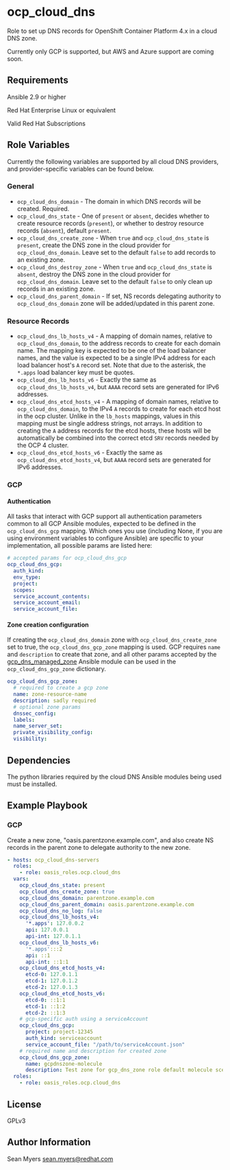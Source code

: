 ocp_cloud_dns
=============

Role to set up DNS records for OpenShift Container Platform 4.x in a cloud DNS zone.

Currently only GCP is supported, but AWS and Azure support are coming soon.

Requirements
------------

Ansible 2.9 or higher

Red Hat Enterprise Linux or equivalent

Valid Red Hat Subscriptions

Role Variables
--------------

Currently the following variables are supported by all cloud DNS providers,
and provider-specific variables can be found below.

### General

- `ocp_cloud_dns_domain` - The domain in which DNS records will be created. Required.
- `ocp_cloud_dns_state` - One of `present` or `absent`, decides whether to create resource records
  (`present`), or whether to destroy resource records (`absent`), default `present`.
- `ocp_cloud_dns_create_zone` - When `true` and `ocp_cloud_dns_state` is `present`, create the DNS zone
  in the cloud provider for `ocp_cloud_dns_domain`. Leave set to the default `false` to add records to
  an existing zone.
- `ocp_cloud_dns_destroy_zone` - When `true` and `ocp_cloud_dns_state` is `absent`, destroy the DNS zone
  in the cloud provider for `ocp_cloud_dns_domain`. Leave set to the default `false` to only clean up
  records in an existing zone.
- `ocp_cloud_dns_parent_domain` - If set, NS records delegating authority to `ocp_cloud_dns_domain` zone
  will be added/updated in this parent zone.

### Resource Records

- `ocp_cloud_dns_lb_hosts_v4` - A mapping of domain names, relative to `ocp_cloud_dns_domain`, to the
  address records to create for each domain name. The mapping key is expected to be one of the load
  balancer names, and the value is expected to be a single IPv4 address for each load balancer host's
  `A` record set. Note that due to the asterisk, the `*.apps` load balancer key must be quotes.
- `ocp_cloud_dns_lb_hosts_v6` - Exactly the same as `ocp_cloud_dns_lb_hosts_v4`, but `AAAA` record sets
  are generated for IPv6 addresses.
- `ocp_cloud_dns_etcd_hosts_v4` - A mapping of domain names, relative to `ocp_cloud_dns_domain`, to
  the IPv4 `A` records to create for each etcd host in the ocp cluster. Unlike in the `lb_hosts` mappings,
  values in this mapping must be single address strings, not arrays. In addition to creating the `A` address
  records for the etcd hosts, these hosts will be automatically be combined into the correct etcd `SRV`
  records needed by the OCP 4 cluster.
- `ocp_cloud_dns_etcd_hosts_v6` - Exactly the same as `ocp_cloud_dns_etcd_hosts_v4`, but `AAAA` record sets
  are generated for IPv6 addresses.

### GCP

#### Authentication

All tasks that interact with GCP support all authentication parameters common to all GCP Ansible
modules, expected to be defined in the `ocp_cloud_dns_gcp` mapping. Which ones you use (including
None, if you are using environment variables to configure Ansible) are specific to your implementation,
all possible params are listed here:

```yaml
# accepted params for ocp_cloud_dns_gcp
ocp_cloud_dns_gcp:
  auth_kind:
  env_type:
  project:
  scopes:
  service_account_contents:
  service_account_email:
  service_account_file:
```

#### Zone creation configuration

If creating the `ocp_cloud_dns_domain` zone with `ocp_cloud_dns_create_zone` set to true, the
`ocp_cloud_dns_gcp_zone` mapping is used. GCP requires `name` and `description` to create that zone,
and all other params accepted by the [gcp_dns_managed_zone] Ansible module can be used in the
`ocp_cloud_dns_gcp_zone` dictionary.

```yaml
ocp_cloud_dns_gcp_zone:
  # required to create a gcp zone
  name: zone-resource-name
  description: sadly required
  # optional zone params
  dnssec_config:
  labels:
  name_server_set:
  private_visibility_config:
  visibility:
```


Dependencies
------------

The python libraries required by the cloud DNS Ansible modules being used must be installed.

Example Playbook
----------------

### GCP

Create a new zone, "oasis.parentzone.example.com", and also create NS records in the parent
zone to delegate authority to the new zone.

```yaml
- hosts: ocp_cloud_dns-servers
  roles:
    - role: oasis_roles.ocp.cloud_dns
  vars:
    ocp_cloud_dns_state: present
    ocp_cloud_dns_create_zone: true
    ocp_cloud_dns_domain: parentzone.example.com
    ocp_cloud_dns_parent_domain: oasis.parentzone.example.com
    ocp_cloud_dns_no_log: false
    ocp_cloud_dns_lb_hosts_v4:
      '*.apps': 127.0.0.2
      api: 127.0.0.1
      api-int: 127.0.1.1
    ocp_cloud_dns_lb_hosts_v6:
      '*.apps':::2
      api: ::1
      api-int: ::1:1
    ocp_cloud_dns_etcd_hosts_v4:
      etcd-0: 127.0.1.1
      etcd-1: 127.0.1.2
      etcd-2: 127.0.1.3
    ocp_cloud_dns_etcd_hosts_v6:
      etcd-0: ::1:1
      etcd-1: ::1:2
      etcd-2: ::1:3
    # gcp-specific auth using a serviceAccount
    ocp_cloud_dns_gcp:
      project: project-12345
      auth_kind: serviceaccount
      service_account_file: "/path/to/serviceAccount.json"
    # required name and description for created zone
    ocp_cloud_dns_gcp_zone:
      name: gcpdnszone-molecule
      description: Test zone for gcp_dns_zone role default molecule scenario
  roles:
    - role: oasis_roles.ocp.cloud_dns
```

License
-------

GPLv3

Author Information
------------------

Sean Myers <sean.myers@redhat.com>

[gcp_dns_managed_zone]: https://docs.ansible.com/ansible/latest/modules/gcp_dns_managed_zone_module.html
